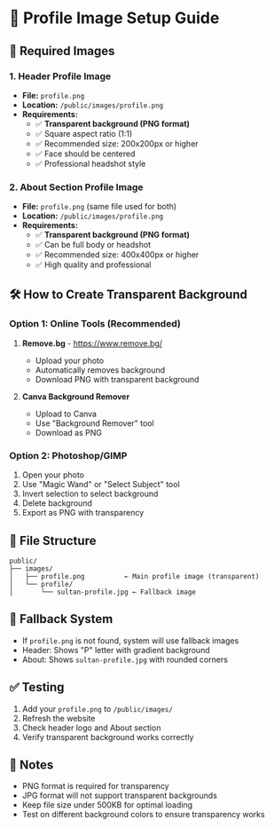 # 📸 Profile Image Setup Guide

## 🎯 Required Images

### 1. Header Profile Image
- **File:** `profile.png`
- **Location:** `/public/images/profile.png`
- **Requirements:**
  - ✅ **Transparent background (PNG format)**
  - ✅ Square aspect ratio (1:1)
  - ✅ Recommended size: 200x200px or higher
  - ✅ Face should be centered
  - ✅ Professional headshot style

### 2. About Section Profile Image  
- **File:** `profile.png` (same file used for both)
- **Location:** `/public/images/profile.png`
- **Requirements:**
  - ✅ **Transparent background (PNG format)**
  - ✅ Can be full body or headshot
  - ✅ Recommended size: 400x400px or higher
  - ✅ High quality and professional

## 🛠️ How to Create Transparent Background

### Option 1: Online Tools (Recommended)
1. **Remove.bg** - https://www.remove.bg/
   - Upload your photo
   - Automatically removes background
   - Download PNG with transparent background

2. **Canva Background Remover**
   - Upload to Canva
   - Use "Background Remover" tool
   - Download as PNG

### Option 2: Photoshop/GIMP
1. Open your photo
2. Use "Magic Wand" or "Select Subject" tool
3. Invert selection to select background
4. Delete background
5. Export as PNG with transparency

## 📁 File Structure
```
public/
├── images/
│   ├── profile.png          ← Main profile image (transparent)
│   └── profile/
│       └── sultan-profile.jpg ← Fallback image
```

## 🔄 Fallback System
- If `profile.png` is not found, system will use fallback images
- Header: Shows "P" letter with gradient background
- About: Shows `sultan-profile.jpg` with rounded corners

## ✅ Testing
1. Add your `profile.png` to `/public/images/`
2. Refresh the website
3. Check header logo and About section
4. Verify transparent background works correctly

## 📝 Notes
- PNG format is required for transparency
- JPG format will not support transparent backgrounds
- Keep file size under 500KB for optimal loading
- Test on different background colors to ensure transparency works

